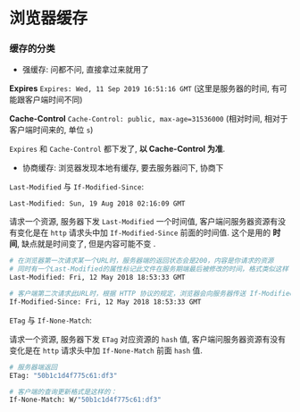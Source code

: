 # 浏览器缓存

### 缓存的分类

- 强缓存: 问都不问, 直接拿过来就用了

**Expires** `Expires: Wed, 11 Sep 2019 16:51:16 GMT`  (这里是服务器的时间, 有可能跟客户端时间不同)

**Cache-Control** `Cache-Control: public, max-age=31536000` (相对时间, 相对于客户端时间来的, 单位 `s`)

`Expires` 和 `Cache-Control` 都下发了, **以 Cache-Control 为准**.

- 协商缓存: 浏览器发现本地有缓存, 要去服务器问下, 协商下

`Last-Modified` 与 `If-Modified-Since`:

`Last-Modified: Sun, 19 Aug 2018 02:16:09 GMT`

请求一个资源, 服务器下发 `Last-Modified` 一个时间值, 客户端问服务器资源有没有变化是在 `http` 请求头中加 `If-Modified-Since` 前面的时间值.  这个是用的 **时间**, 缺点就是时间变了, 但是内容可能不变
.

```bash
# 在浏览器第一次请求某一个URL时，服务器端的返回状态会是200，内容是你请求的资源
# 同时有一个Last-Modified的属性标记此文件在服务期端最后被修改的时间，格式类似这样：
Last-Modified: Fri, 12 May 2018 18:53:33 GMT
```

```bash
# 客户端第二次请求此URL时，根据 HTTP 协议的规定，浏览器会向服务器传送 If-Modified-Since 报头，询问该时间之后文件是否有被修改过：
If-Modified-Since: Fri, 12 May 2018 18:53:33 GMT
```

`ETag` 与 `If-None-Match`:

请求一个资源, 服务器下发 `ETag` 对应资源的 `hash` 值, 客户端问服务器资源有没有变化是在 `http` 请求头中加 `If-None-Match` 前面 `hash` 值.

```bash
# 服务器端返回
ETag: "50b1c1d4f775c61:df3"
```

```bash
# 客户端的查询更新格式是这样的：
If-None-Match: W/"50b1c1d4f775c61:df3"
```